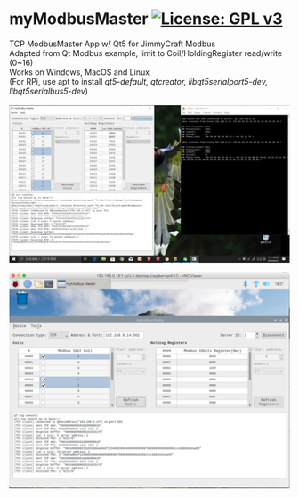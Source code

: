 
# myModbusMaster  [![License: GPL v3](https://img.shields.io/badge/License-GPLv3-blue.svg)](https://www.gnu.org/licenses/gpl-3.0) 

TCP ModbusMaster App w/ Qt5 for JimmyCraft Modbus<br>
Adapted from Qt Modbus example, limit to Coil/HoldingRegister read/write (0~16) <br>
Works on Windows, MacOS and Linux<br>
(For RPi, use apt to install _qt5-default, qtcreator, libqt5serialport5-dev, libqt5serialbus5-dev_) <br><br>
<img src="myModbusMaster0927.png" width="800"/> <br>

<img src="Pi4myModbusMaster0930.png" width="800"/> <br>
